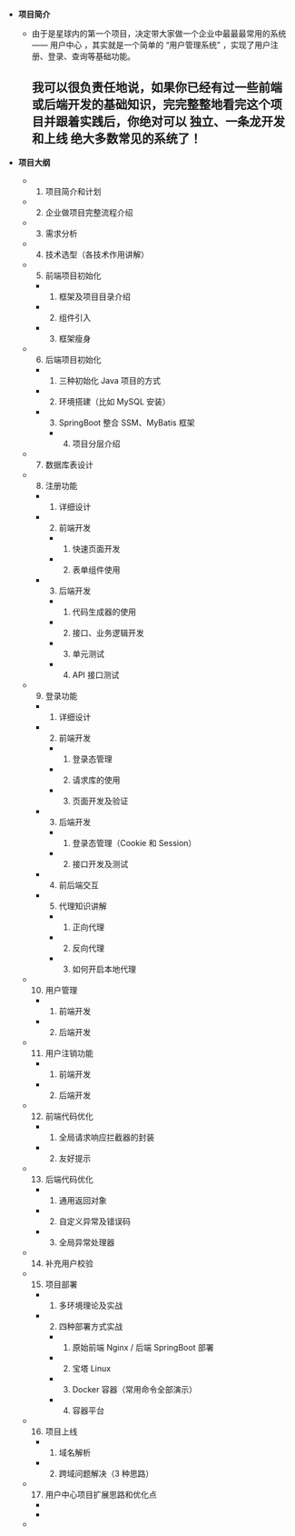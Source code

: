 - **项目简介**
	- 由于是星球内的第一个项目，决定带大家做一个企业中最最最常用的系统 —— 用户中心 ，其实就是一个简单的 “用户管理系统” ，实现了用户注册、登录、查询等基础功能。
	  
	  我可以很负责任地说，如果你已经有过一些前端或后端开发的基础知识，完完整整地看完这个项目并跟着实践后，你绝对可以 独立、一条龙开发和上线 绝大多数常见的系统了！
	  -
	
- **项目大纲**
	- 1. 项目简介和计划
	
	- 2. 企业做项目完整流程介绍
	
	- 3. 需求分析
	
	- 4. 技术选型（各技术作用讲解）
	
	- 5. 前端项目初始化
		- 1. 框架及项目目录介绍
		- 2. 组件引入
		- 3. 框架瘦身
		
	- 6. 后端项目初始化
		- 1. 三种初始化 Java 项目的方式
		- 2. 环境搭建（比如 MySQL 安装）
		- 3. SpringBoot 整合 SSM、MyBatis 框架
			- 4. 项目分层介绍
		
	- 7. 数据库表设计
	
	- 8. 注册功能
		- 1. 详细设计
		- 2. 前端开发
			- 1. 快速页面开发
			- 2. 表单组件使用
		- 3. 后端开发
			- 1. 代码生成器的使用
			- 2. 接口、业务逻辑开发
			- 3. 单元测试
			- 4. API 接口测试
		
	- 9. 登录功能
		- 1. 详细设计
		- 2. 前端开发
			- 1. 登录态管理
			- 2. 请求库的使用
			- 3. 页面开发及验证
		- 3. 后端开发
			- 1. 登录态管理（Cookie 和 Session）
			- 2. 接口开发及测试
		- 4. 前后端交互
		- 5. 代理知识讲解
			- 1. 正向代理
			- 2. 反向代理
			- 3. 如何开启本地代理
		
	- 10. 用户管理
		- 1. 前端开发
		- 2. 后端开发
		
	- 11. 用户注销功能
		- 1. 前端开发
		- 2. 后端开发
		
	- 12. 前端代码优化
		- 1. 全局请求响应拦截器的封装
		- 2. 友好提示
		
	- 13. 后端代码优化
		- 1. 通用返回对象
		- 2. 自定义异常及错误码
		- 3. 全局异常处理器
		
	- 14. 补充用户校验
	
	- 15. 项目部署
		- 1. 多环境理论及实战
		- 2. 四种部署方式实战
			- 1. 原始前端 Nginx / 后端 SpringBoot 部署
			- 2. 宝塔 Linux
			- 3. Docker 容器（常用命令全部演示）
			- 4. 容器平台
		
	- 16. 项目上线
		- 1. 域名解析
		- 2. 跨域问题解决（3 种思路）
		
	- 17. 用户中心项目扩展思路和优化点
	  -
	  -
	
	
	
	* 
	
	
	
	